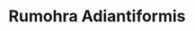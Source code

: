 ---
title: "Rumohra Adiantiformis"
images:
  - /images/DSC_4070.jpg
tags:
- all
- flora
weight: 4070
---